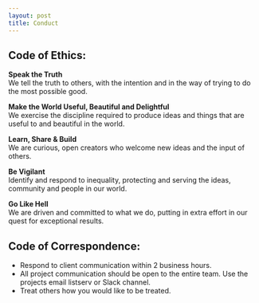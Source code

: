 ```yaml
---
layout: post
title: Conduct
---
```


## Code of Ethics:  
**Speak the Truth** 	
We tell the truth to others, with the intention and in the way of trying to do the most possible good.  

**Make the World Useful, Beautiful and Delightful** 	
We exercise the discipline required to produce ideas and things that are useful to and beautiful in the world. 

**Learn, Share & Build** 	
We are curious, open creators who welcome new ideas and the input of others.  

**Be Vigilant** 	
Identify and respond to inequality, protecting and serving the ideas, community and people in our world.  

**Go Like Hell** 	
We are driven and committed to what we do, putting in extra effort in our quest for exceptional results.


## Code of Correspondence:

 + Respond to client communication within 2 business hours.
 + All project communication should be open to the entire team. Use the projects email listserv or Slack channel.
 + Treat others how you would like to be treated.
